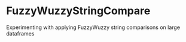 # FuzzyWuzzyStringCompare
Experimenting with applying FuzzyWuzzy string comparisons on large dataframes
